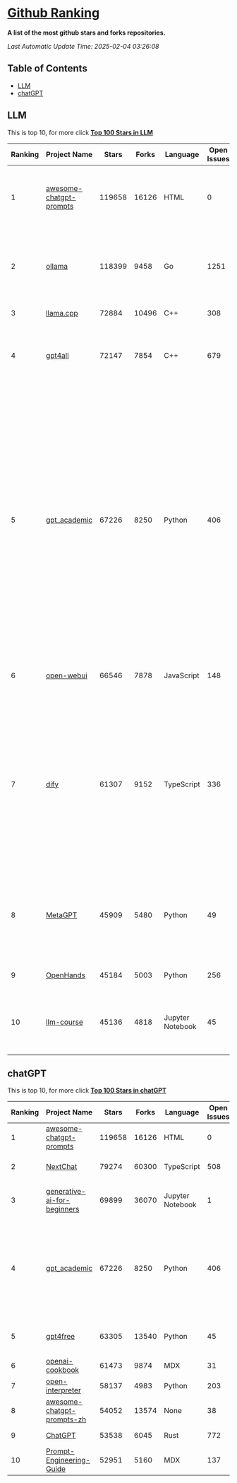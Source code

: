 [Github Ranking](./README.md)
==========

**A list of the most github stars and forks repositories.**

*Last Automatic Update Time: 2025-02-04 03:26:08*

## Table of Contents
 * [LLM](#LLM)
 * [chatGPT](#chatGPT)

## LLM

This is top 10, for more click **[Top 100 Stars in LLM](Top100/LLM.md)**

| Ranking | Project Name | Stars | Forks | Language | Open Issues | Description | Last Commit |
| ------- | ------------ | ----- | ----- | -------- | ----------- | ----------- | ----------- |
| 1 | [awesome-chatgpt-prompts](https://github.com/f/awesome-chatgpt-prompts) | 119658 | 16126 | HTML | 0 | This repo includes ChatGPT prompt curation to use ChatGPT and other LLM tools better. | 2025-02-03T19:47:17Z |
| 2 | [ollama](https://github.com/ollama/ollama) | 118399 | 9458 | Go | 1251 | Get up and running with Llama 3.3, DeepSeek-R1, Phi-4, Gemma 2, and other large language models. | 2025-02-04T02:20:08Z |
| 3 | [llama.cpp](https://github.com/ggerganov/llama.cpp) | 72884 | 10496 | C++ | 308 | LLM inference in C/C++ | 2025-02-04T01:00:42Z |
| 4 | [gpt4all](https://github.com/nomic-ai/gpt4all) | 72147 | 7854 | C++ | 679 | GPT4All: Run Local LLMs on Any Device. Open-source and available for commercial use. | 2025-02-04T01:34:56Z |
| 5 | [gpt_academic](https://github.com/binary-husky/gpt_academic) | 67226 | 8250 | Python | 406 | 为GPT/GLM等LLM大语言模型提供实用化交互接口，特别优化论文阅读/润色/写作体验，模块化设计，支持自定义快捷按钮&函数插件，支持Python和C++等项目剖析&自译解功能，PDF/LaTex论文翻译&总结功能，支持并行问询多种LLM模型，支持chatglm3等本地模型。接入通义千问, deepseekcoder, 讯飞星火, 文心一言, llama2, rwkv, claude2, moss等。 | 2025-01-29T15:29:44Z |
| 6 | [open-webui](https://github.com/open-webui/open-webui) | 66546 | 7878 | JavaScript | 148 | User-friendly AI Interface (Supports Ollama, OpenAI API, ...) | 2025-02-04T03:18:33Z |
| 7 | [dify](https://github.com/langgenius/dify) | 61307 | 9152 | TypeScript | 336 | Dify is an open-source LLM app development platform. Dify's intuitive interface combines AI workflow, RAG pipeline, agent capabilities, model management, observability features and more, letting you quickly go from prototype to production. | 2025-02-04T01:26:01Z |
| 8 | [MetaGPT](https://github.com/geekan/MetaGPT) | 45909 | 5480 | Python | 49 | 🌟 The Multi-Agent Framework: First AI Software Company, Towards Natural Language Programming | 2024-12-18T02:20:32Z |
| 9 | [OpenHands](https://github.com/All-Hands-AI/OpenHands) | 45184 | 5003 | Python | 256 | 🙌 OpenHands: Code Less, Make More | 2025-02-04T02:31:12Z |
| 10 | [llm-course](https://github.com/mlabonne/llm-course) | 45136 | 4818 | Jupyter Notebook | 45 | Course to get into Large Language Models (LLMs) with roadmaps and Colab notebooks. | 2025-01-22T22:32:51Z |


## chatGPT

This is top 10, for more click **[Top 100 Stars in chatGPT](Top100/chatGPT.md)**

| Ranking | Project Name | Stars | Forks | Language | Open Issues | Description | Last Commit |
| ------- | ------------ | ----- | ----- | -------- | ----------- | ----------- | ----------- |
| 1 | [awesome-chatgpt-prompts](https://github.com/f/awesome-chatgpt-prompts) | 119658 | 16126 | HTML | 0 | This repo includes ChatGPT prompt curation to use ChatGPT and other LLM tools better. | 2025-02-03T19:47:17Z |
| 2 | [NextChat](https://github.com/ChatGPTNextWeb/NextChat) | 79274 | 60300 | TypeScript | 508 | ✨ Light and Fast AI Assistant. Support: Web \| iOS \| MacOS \| Android \|  Linux \| Windows | 2025-02-04T01:38:04Z |
| 3 | [generative-ai-for-beginners](https://github.com/microsoft/generative-ai-for-beginners) | 69899 | 36070 | Jupyter Notebook | 1 | 21 Lessons, Get Started Building with Generative AI  🔗 https://microsoft.github.io/generative-ai-for-beginners/ | 2025-01-24T09:53:19Z |
| 4 | [gpt_academic](https://github.com/binary-husky/gpt_academic) | 67226 | 8250 | Python | 406 | 为GPT/GLM等LLM大语言模型提供实用化交互接口，特别优化论文阅读/润色/写作体验，模块化设计，支持自定义快捷按钮&函数插件，支持Python和C++等项目剖析&自译解功能，PDF/LaTex论文翻译&总结功能，支持并行问询多种LLM模型，支持chatglm3等本地模型。接入通义千问, deepseekcoder, 讯飞星火, 文心一言, llama2, rwkv, claude2, moss等。 | 2025-01-29T15:29:44Z |
| 5 | [gpt4free](https://github.com/xtekky/gpt4free) | 63305 | 13540 | Python | 45 | The official gpt4free repository \| various collection of powerful language models \| gpt-4o and deepseek v3 & r1 | 2025-02-03T20:49:49Z |
| 6 | [openai-cookbook](https://github.com/openai/openai-cookbook) | 61473 | 9874 | MDX | 31 | Examples and guides for using the OpenAI API | 2025-02-04T00:52:41Z |
| 7 | [open-interpreter](https://github.com/OpenInterpreter/open-interpreter) | 58137 | 4983 | Python | 203 | A natural language interface for computers | 2025-01-24T13:02:04Z |
| 8 | [awesome-chatgpt-prompts-zh](https://github.com/PlexPt/awesome-chatgpt-prompts-zh) | 54052 | 13574 | None | 38 | ChatGPT 中文调教指南。各种场景使用指南。学习怎么让它听你的话。 | 2025-01-01T08:34:33Z |
| 9 | [ChatGPT](https://github.com/lencx/ChatGPT) | 53538 | 6045 | Rust | 772 | 🔮 ChatGPT Desktop Application (Mac, Windows and Linux) | 2024-08-29T17:58:11Z |
| 10 | [Prompt-Engineering-Guide](https://github.com/dair-ai/Prompt-Engineering-Guide) | 52951 | 5160 | MDX | 137 | 🐙 Guides, papers, lecture, notebooks and resources for prompt engineering | 2025-01-21T20:22:08Z |

